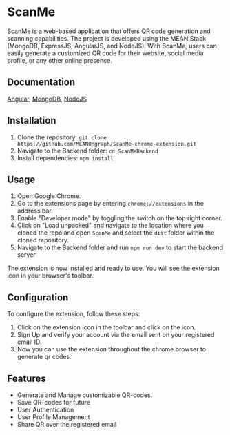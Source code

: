 # ScanMe

ScanMe is a web-based application that offers QR code generation and scanning
capabilities. The project is developed using the MEAN Stack (MongoDB, ExpressJS,
AngularJS, and NodeJS). With ScanMe, users can easily generate a customized QR
code for their website, social media profile, or any other online presence.

## Documentation

[Angular](https://angular.io/docs),
[MongoDB](https://www.mongodb.com/docs/manual/tutorial/),
[NodeJS](https://www.w3schools.com/nodejs/)


## Installation

1. Clone the repository: `git clone https://github.com/MEANOngraph/ScanMe-chrome-extension.git`
2. Navigate to the Backend folder: `cd ScanMeBackend`
3. Install dependencies: `npm install`


## Usage

1. Open Google Chrome.
2. Go to the extensions page by entering `chrome://extensions` in the address bar.
3. Enable "Developer mode" by toggling the switch on the top right corner.
4. Click on "Load unpacked" and navigate to the location where you cloned the repo and open `ScanMe` and select the `dist` folder within the cloned repository.
5. Navigate to the Backend folder and run `npm run dev` to start the backend server

The extension is now installed and ready to use. You will see the extension icon in your browser's toolbar.


## Configuration

To configure the extension, follow these steps:

1. Click on the extension icon in the toolbar and click on the icon.
2. Sign Up and verify your account via the email sent on your registered email ID.
3. Now you can use the extension throughout the chrome browser to generate qr codes.


## Features

- Generate and Manage customizable QR-codes.
- Save QR-codes for future
- User Authentication
- User Profile Management
- Share QR over the registered email